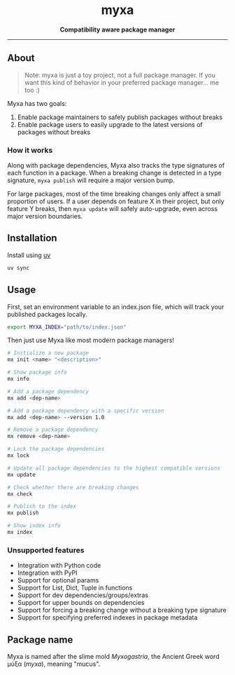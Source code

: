 <div align="center">
  <h1>myxa</h1>

  <p>
    <strong>Compatibility aware package manager</strong>
  </p>

  <hr />
</div>

## About

> Note: myxa is just a toy project, not a full package manager. If you want this kind of behavior in your preferred package manager... me too :)

Myxa has two goals:

1. Enable package maintainers to safely publish packages without breaks
2. Enable package users to easily upgrade to the latest versions of packages without breaks

### How it works

Along with package dependencies, Myxa also tracks the type signatures of each function in a package. When a breaking change is detected in a type signature, `myxa publish` will require a major version bump.

For large packages, most of the time breaking changes only affect a small proportion of users. If a user depends on feature X in their project, but only feature Y breaks, then `myxa update` will safely auto-upgrade, even across major version boundaries.

## Installation

Install using [uv](https://docs.astral.sh/uv)

```bash
uv sync
```

## Usage

First, set an environment variable to an index.json file, which will track your published packages locally.

```bash
export MYXA_INDEX="path/to/index.json"
```

Then just use Myxa like most modern package managers!

```bash
# Initialize a new package
mx init <name> "<description>"

# Show package info
mx info

# Add a package dependency
mx add <dep-name>

# Add a package dependency with a specific version
mx add <dep-name> --version 1.0

# Remove a package dependency
mx remove <dep-name>

# Lock the package dependencies
mx lock

# Update all package dependencies to the highest compatible versions
mx update

# Check whether there are breaking changes
mx check

# Publish to the index
mx publish

# Show index info
mx index
```

### Unsupported features

- Integration with Python code
- Integration with PyPI
- Support for optional params
- Support for List, Dict, Tuple in functions
- Support for dev dependencies/groups/extras
- Support for upper bounds on dependencies
- Support for forcing a breaking change without a breaking type signature
- Support for specifying preferred indexes in package metadata

## Package name

Myxa is named after the slime mold _Myxogastria_, the Ancient Greek word μύξα (_myxa_), meaning "mucus".
